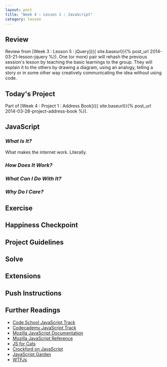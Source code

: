 ```yaml
---
layout: post
title: "Week 4 : Lesson 1 : JavaScript"
category: lesson
---
```


## Review

Review from [Week 3 : Lesson 5 : jQuery]({{ site.baseurl}}{% post_url 2014-03-21-lesson-jquery %}).  One (or more) pair will rehash the previous session's lesson by teaching the basic learnings to the group.  They will explain it to the others by drawing a diagram, using an analogy, telling a story or in some other way creatively communicating the idea without using code.

## Today's Project<a name="todays-project"></a>

Part of [Week 4 : Project 1 : Address Book]({{ site.baseurl}}{% post_url 2014-03-28-project-address-book %}).

## JavaScript

### _What Is It?_
What makes the internet work.  Literally.

### _How Does It Work?_

### _What Can I Do With It?_

### _Why Do I Care?_

## Exercise

## Happiness Checkpoint

## Project Guidelines

## Solve

## Extensions

## Push Instructions

## Further Readings

* [Code School JavaScript Track](https://www.codeschool.com/paths/javascript)
* [Codecademy JavaScript Track](http://www.codecademy.com/tracks/javascript)
* [Mozilla JavaScript Documentation](https://developer.mozilla.org/en-US/learn/javascript)
* [Mozilla JavaScript Reference](https://developer.mozilla.org/en-US/docs/Web/JavaScript/Reference)
* [JS for Cats](http://jsforcats.com/)
* [Crockford on JavaScript](http://yuiblog.com/crockford/)
* [JavaScript Garden](http://bonsaiden.github.io/JavaScript-Garden/#intro)
* [WTFJs](http://wtfjs.com/)

